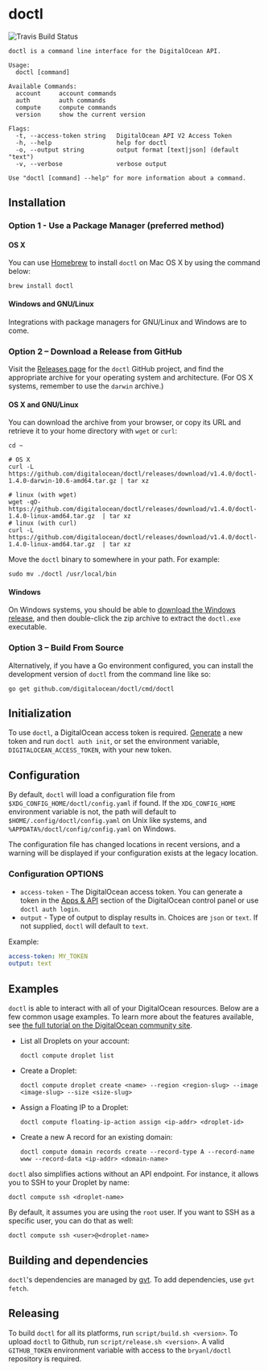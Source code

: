# doctl

![Travis Build Status](https://travis-ci.org/bryanl/doit.svg?branch=master)

```
doctl is a command line interface for the DigitalOcean API.

Usage:
  doctl [command]

Available Commands:
  account     account commands
  auth        auth commands
  compute     compute commands
  version     show the current version

Flags:
  -t, --access-token string   DigitalOcean API V2 Access Token
  -h, --help                  help for doctl
  -o, --output string         output format [text|json] (default "text")
  -v, --verbose               verbose output

Use "doctl [command] --help" for more information about a command.
```

## Installation

### Option 1 - Use a Package Manager (preferred method)

#### OS X

You can use [Homebrew](http://brew.sh) to install `doctl` on Mac OS X by using the command below:

```
brew install doctl
```

#### Windows and GNU/Linux

Integrations with package managers for GNU/Linux and Windows are to come.

### Option 2 – Download a Release from GitHub

Visit the [Releases page][doctl-releases] for the `doctl` GitHub project, and find the appropriate archive for your operating system and architecture.  (For OS X systems, remember to use the `darwin` archive.)

#### OS X and GNU/Linux

You can download the archive from your browser, or copy its URL and retrieve it to your home directory with `wget` or `curl`:

```
cd ~

# OS X
curl -L https://github.com/digitalocean/doctl/releases/download/v1.4.0/doctl-1.4.0-darwin-10.6-amd64.tar.gz | tar xz

# linux (with wget)
wget -qO- https://github.com/digitalocean/doctl/releases/download/v1.4.0/doctl-1.4.0-linux-amd64.tar.gz  | tar xz
# linux (with curl)
curl -L https://github.com/digitalocean/doctl/releases/download/v1.4.0/doctl-1.4.0-linux-amd64.tar.gz  | tar xz
```

Move the `doctl` binary to somewhere in your path.  For example:

```
sudo mv ./doctl /usr/local/bin
```

#### Windows

On Windows systems, you should be able to [download the Windows release][windows-release], and then double-click the zip archive to extract the `doctl.exe` executable.

### Option 3 – Build From Source

Alternatively, if you have a Go environment configured, you can install the development version of `doctl` from the command line like so:

```
go get github.com/digitalocean/doctl/cmd/doctl
```

## Initialization

To use `doctl`, a DigitalOcean access token is required. [Generate](https://cloud.digitalocean.com/settings/api/tokens)
a new token and run `doctl auth init`, or set the environment variable, `DIGITALOCEAN_ACCESS_TOKEN`, with your new
token.

## Configuration

By default, `doctl` will load a configuration file from `$XDG_CONFIG_HOME/doctl/config.yaml` if found. If
the `XDG_CONFIG_HOME` environment variable is not, the path will default to `$HOME/.config/doctl/config.yaml` on
Unix like systems, and `%APPDATA%/doctl/config/config.yaml` on Windows.

The configuration file has changed locations in recent versions, and a warning will be displayed if your configuration
exists at the legacy location.

### Configuration OPTIONS

* `access-token` - The DigitalOcean access token. You can generate a token in the
[Apps & API](https://cloud.digitalocean.com/settings/applications) section of the DigitalOcean control panel or use
`doctl auth login`.
* `output` - Type of output to display results in. Choices are `json` or `text`. If not supplied, `doctl` will default
 to `text`.

Example:

```yaml
access-token: MY_TOKEN
output: text
```

## Examples

`doctl` is able to interact with all of your DigitalOcean resources. Below are a few common usage examples. To learn more about the features available, see [the full tutorial on the DigitalOcean community site][tutorial].

* List all Droplets on your account:

    `doctl compute droplet list`

* Create a Droplet:

    `doctl compute droplet create <name> --region <region-slug> --image <image-slug> --size <size-slug>`

* Assign a Floating IP to a Droplet:

    `doctl compute floating-ip-action assign <ip-addr> <droplet-id>`

* Create a new A record for an existing domain:

    `doctl compute domain records create --record-type A --record-name www --record-data <ip-addr> <domain-name>`

`doctl` also simplifies actions without an API endpoint. For instance, it allows you to SSH to your Droplet by name:

    doctl compute ssh <droplet-name>

By default, it assumes you are using the `root` user. If you want to SSH as a specific user, you can do that as well:

    doctl compute ssh <user>@<droplet-name>

## Building and dependencies

`doctl`'s dependencies are managed by [gvt](https://github.com/FiloSottile/gvt). To add dependencies, use `gvt fetch`.

## Releasing

To build `doctl` for all its platforms, run `script/build.sh <version>`. To upload `doctl` to Github,
run `script/release.sh <version>`. A valid `GITHUB_TOKEN` environment variable with access to the `bryanl/doctl`
repository is required.

[tutorial]: https://www.digitalocean.com/community/tutorials/how-to-use-doctl-the-official-digitalocean-command-line-client
[doctl-releases]: https://github.com/digitalocean/doctl/releases
[windows-release]: https://github.com/digitalocean/doctl/releases/download/v1.4.0/doctl-1.4.0-windows-4.0-amd64.zip